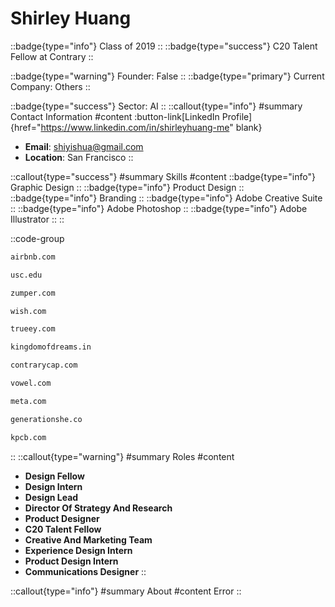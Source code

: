 # Shirley Huang
::badge{type="info"}
Class of 2019
::
::badge{type="success"}
C20 Talent Fellow at Contrary
::

::badge{type="warning"}
Founder: False
::
::badge{type="primary"}
Current Company: Others
::

::badge{type="success"}
Sector: AI
::
::callout{type="info"}
#summary
Contact Information
#content
:button-link[LinkedIn Profile]{href="https://www.linkedin.com/in/shirleyhuang-me" blank}
- **Email**: shiyishua@gmail.com
- **Location**: San Francisco
::

::callout{type="success"}
#summary
Skills
#content
::badge{type="info"}
Graphic Design
::
::badge{type="info"}
Product Design
::
::badge{type="info"}
Branding
::
::badge{type="info"}
Adobe Creative Suite
::
::badge{type="info"}
Adobe Photoshop
::
::badge{type="info"}
Adobe Illustrator
::
::

::code-group
```bash [Airbnb]
airbnb.com
```
```bash [University of Southern California]
usc.edu
```
```bash [Zumper]
zumper.com
```
```bash [Wish]
wish.com
```
```bash [Trueey]
trueey.com
```
```bash [Great Indian Nautanki Company]
kingdomofdreams.in
```
```bash [Contrary]
contrarycap.com
```
```bash [Vowel]
vowel.com
```
```bash [Meta]
meta.com
```
```bash [Generation She]
generationshe.co
```
```bash [Kleiner Perkins Caufield & Byers]
kpcb.com
```
::
::callout{type="warning"}
#summary
Roles
#content
- **Design Fellow**
- **Design Intern**
- **Design Lead**
- **Director Of Strategy And Research**
- **Product Designer**
- **C20 Talent Fellow**
- **Creative And Marketing Team**
- **Experience Design Intern**
- **Product Design Intern**
- **Communications Designer**
::

::callout{type="info"}
#summary
About
#content
Error
::

